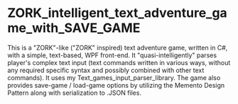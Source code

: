# ZORK_intelligent_text_adventure_game_with_SAVE_GAME

This is a "ZORK"-like ("ZORK" inspired) text adventure game, written in C#, with a simple, text-based, WPF front-end. 
It "quasi-intelligently" parses player's complex text input (text commands written in various ways, without any required specific syntax and possibly combined with other text commands). It uses my Text_games_input_parser_library. 
The game also provides save-game / load-game options by utilizing the Memento Design Pattern along with serialization to .JSON files.

